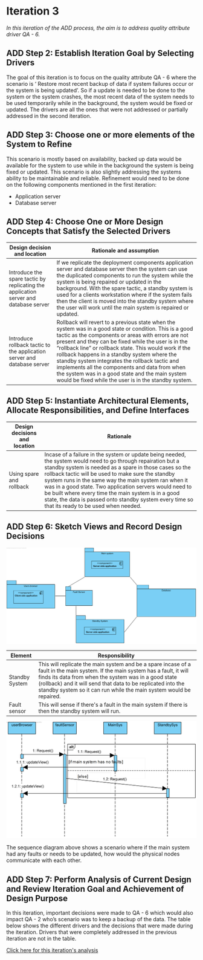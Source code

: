 # Iteration 3

*In this iteration of the ADD process, the aim is to address quality attribute driver QA - 6.*

## ADD Step 2: Establish Iteration Goal by Selecting Drivers

The goal of this iteration is to focus on the quality attribute QA - 6 where the scenario is ‘ Restore most recent backup of data if system failures occur or the system is being updated’.  So if a update is needed to be done to the system or the system crashes, the most recent data of the system needs to be used temporarily while in the background, the system would be fixed or updated. The drivers are all the ones that were not addressed or partially addressed in the second iteration.

## ADD Step 3: Choose one or more elements of the System to Refine
This scenario is mostly based on availability, backed up data would be available for the system to use while in the background the system is being fixed or updated. This scenario is also slightly addressing the systems ability to be maintainable and reliable. Refinement would need to be done on the following components mentioned in the first iteration:
- Application server
- Database server

## ADD Step 4: Choose One or More Design Concepts that Satisfy the Selected Drivers

| Design decision and location | Rationale and assumption |
|------------------------------| -----------------------|
| Introduce the spare tactic by replicating the application server and database server | If we replicate the deployment components application server and database server then the system can use the duplicated components to run the system while the system is being repaired or updated in the background. With the spare tactic, a standby system is used for a clients workstation where if the system fails then the client is moved into the standby system where the user will work until the main system is repaired or updated. |
| Introduce rollback tactic to the application server and database server | Rollback will revert to a previous state when the system was in a good state or condition. This is a good tactic as the components or areas with errors are not present and they can be fixed while the user is in the “rollback line” or rollback state. This would work if the rollback happens in a standby system where the standby system integrates the rollback tactic and implements all the components and data from when the system was in a good state and the main system would be fixed while the user is in the standby system. |


## ADD Step 5: Instantiate Architectural Elements, Allocate Responsibilities, and Define Interfaces
| Design decisions and location | Rationale |
| ----------------------------- | --------- |
| Using spare and rollback | Incase of a failure in the system or update being needed, the system would need to go through repairation but a standby system is needed as a spare in those cases so the rollback tactic will be used to make sure the standby system runs in the same way the main system ran when it was in a good state. Two application servers would need to be built where every time the main system is in a good state, the data is passed onto standby system every time so that its ready to be used when needed. |
## ADD Step 6: Sketch Views and Record Design Decisions

![it_3_step_6](https://github.com/SOFE3650F18/project-group-25/blob/master/Deliverable2/Iteration3/Assets/it_3_step_6.png)

| Element | Responsibility |
| --------| ---------------|
|Standby System| This will replicate the main system and be a spare incase of a fault in the main system. If the main system has a fault, it will finds its data from when the system was in a good state (rollback) and it will send that data to be replicated into the standby system so it can run while the main system would be repaired. |
| Fault sensor | This will sense if there's a fault in the main system if there is then the standby system will run. |

![it_3_step_6_seq](https://github.com/SOFE3650F18/project-group-25/blob/master/Deliverable2/Iteration3/Assets/it_3_step_6_seq.png)

The sequence diagram above shows a scenario where if the main system had any faults or needs to be updated, how would the physical nodes communicate with each other.

## ADD Step 7: Perform Analysis of Current Design and Review Iteration Goal and Achievement of Design Purpose
In this iteration, important decisions were made to QA - 6 which would also impact QA - 2 who’s scenario was to keep a backup of the data. The table below shows the different drivers and the decisions that were made during the iteration. Drivers that were completely addressed in the previous iteration are not in the table.

<a href="https://github.com/SOFE3650F18/project-group-25/projects/6?fullscreen=true">Click here for this iteration's analysis</a>